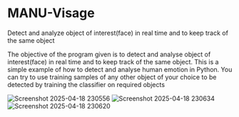 # MANU-Visage
 Detect and analyze object of interest(face) in real time and to keep track of the same object

The objective of the program given is to detect and analyse object of interest(face) in real time and to keep track of the same object. This is a simple example of how to detect and analyse human emotion in Python. You can try to use training samples of any other object of your choice to be detected by training the classifier on required objects


![Screenshot 2025-04-18 230556](https://github.com/user-attachments/assets/4a91b66c-7f55-40a3-bd21-2f73b1267a88)
![Screenshot 2025-04-18 230634](https://github.com/user-attachments/assets/f5315e74-43d5-4979-bc1d-896d1c38e6f5)
![Screenshot 2025-04-18 230620](https://github.com/user-attachments/assets/eb5f735f-cd3b-45e7-9896-3bed211a4144)
